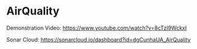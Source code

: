 # AirQuality

Demonstration Video: https://www.youtube.com/watch?v=8cTzl9WckxI

Sonar Cloud: https://sonarcloud.io/dashboard?id=dgCunhaUA_AirQuality